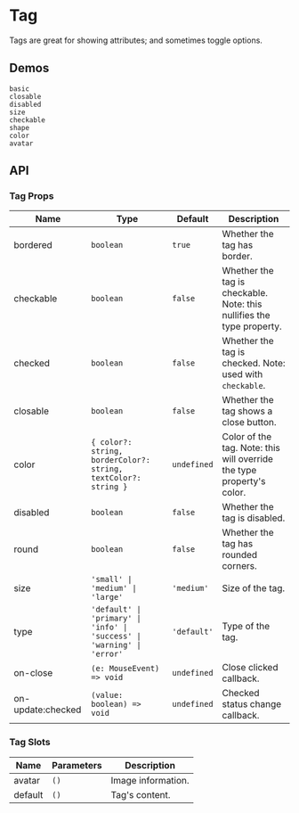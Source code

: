 # Tag

Tags are great for showing attributes; and sometimes toggle options.

## Demos

```demo
basic
closable
disabled
size
checkable
shape
color
avatar
```

## API

### Tag Props

| Name | Type | Default | Description |
| --- | --- | --- | --- |
| bordered | `boolean` | `true` | Whether the tag has border. |
| checkable | `boolean` | `false` | Whether the tag is checkable. Note: this nullifies the type property. |
| checked | `boolean` | `false` | Whether the tag is checked. Note: used with `checkable`. |
| closable | `boolean` | `false` | Whether the tag shows a close button. |
| color | `{ color?: string, borderColor?: string, textColor?: string }` | `undefined` | Color of the tag. Note: this will override the type property's color. |
| disabled | `boolean` | `false` | Whether the tag is disabled. |
| round | `boolean` | `false` | Whether the tag has rounded corners. |
| size | `'small' \| 'medium' \| 'large'` | `'medium'` | Size of the tag. |
| type | `'default' \| 'primary' \| 'info' \| 'success' \| 'warning' \| 'error'` | `'default'` | Type of the tag. |
| on-close | `(e: MouseEvent) => void` | `undefined` | Close clicked callback. |
| on-update:checked | `(value: boolean) => void` | `undefined` | Checked status change callback. |

### Tag Slots

| Name    | Parameters | Description        |
| ------- | ---------- | ------------------ |
| avatar  | `()`       | Image information. |
| default | `()`       | Tag's content.     |
